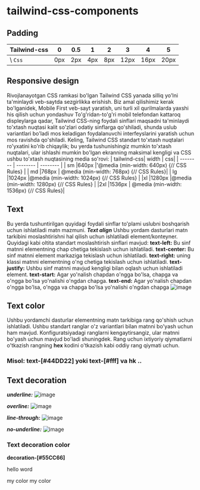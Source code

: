 # tailwind-css-components

## Padding

| Tailwind-css| 0 | 0.5 | 1 | 2 | 3 | 4 |5 |
| -------- | ---- |---- | ---- |---- |---- |---- |---- |
|\ `Css`| 0px |  2px | 4px | 8px | 12px | 16px | 20px | 

## Responsive design
Rivojlanayotgan CSS ramkasi bo'lgan Tailwind CSS yanada silliq yo'lni ta'minlaydi
veb-saytda sezgirlikka erishish. Biz amal qilishimiz kerak bo'lganidek, Mobile First
veb-sayt yaratish, uni turli xil qurilmalarda yaxshi his qilish uchun yondashuv
To'g'ridan-to'g'ri mobil telefondan kattaroq displeylarga qadar, Tailwind CSS-ning foydali sinflari maqsadni ta'minlaydi
to'xtash nuqtasi kalit so'zlari odatiy sinflarga qo'shiladi, shunda uslub variantlari bo'ladi
mos keladigan foydalanuvchi interfeyslarini yaratish uchun mos ravishda qo'shiladi.
Keling, Tailwind CSS standart to'xtash nuqtalari ro'yxatini ko'rib chiqaylik; bu yerda tushunishingiz mumkin
to'xtash nuqtalari, ular ishlashi mumkin bo'lgan ekranning maksimal kengligi va CSS
ushbu to'xtash nuqtasining media so'rovi:
| tailwind-css| width | css|
| -------- | -------- | -------- |
| sm |640px |'@media (min-width: 640px) {// CSS Rules} | 
| md |768px | @media (min-width: 768px) {// CSS Rules}| 
| lg |1024px |@media (min-width: 1024px) {// CSS Rules} | 
|xl |1280px |@media (min-width: 1280px) {// CSS Rules} | 
|2xl |1536px | @media (min-width: 1536px) {// CSS Rules}| 

## Text
Bu yerda tushuntirilgan quyidagi foydali sinflar to'plami uslubni boshqarish uchun ishlatiladi
matn mazmuni.
***Text align***
Ushbu yordam dasturlari matn tarkibini moslashtirishni hal qilish uchun ishlatiladi
element/konteyner. Quyidagi kabi oltita standart moslashtirish sinflari mavjud:
**text-left:** Bu sinf matnni elementning chap chetiga tekislash uchun ishlatiladi.
**text-center:**
Bu sinf matnni element markaziga tekislash uchun ishlatiladi.
**text-right:** uning klassi matnni elementning o'ng chetiga tekislash uchun ishlatiladi.
**text-justify:** Ushbu sinf matnni mavjud kengligi bilan oqlash uchun ishlatiladi element.
**text-start:** Agar yo'nalish chapdan o'ngga bo'lsa, chapga va o'ngga bo'lsa yo'nalishi o'ngdan chapga.
**text-end:** Agar yo'nalish chapdan o'ngga bo'lsa, o'ngga va chapga bo'lsa yo'nalishi o'ngdan chapga
![image](https://github.com/AsadbekNurmamatov2002/tailwind-css-components/assets/144318530/94bce994-59ac-4676-960c-d16ba9adf16b)
## Text color
Ushbu yordamchi dasturlar elementning matn tarkibiga rang qo'shish uchun ishlatiladi.
Ushbu standart ranglar o'z variantlari bilan matnni bo'yash uchun ham mavjud.
Konfiguratsiyadagi ranglarni kengaytirsangiz, ular matnni bo'yash uchun mavjud bo'ladi
shuningdek.
Rang uchun ixtiyoriy qiymatlarni o'tkazish rangning **hex** kodini o'tkazish kabi oddiy
rang qiymati uchun.
### Misol: text-[#44DD22] yoki text-[#fff] va hk ..
## Text decoration
***underline:*** 
![image](https://github.com/AsadbekNurmamatov2002/tailwind-css-components/assets/144318530/880506fc-cf00-4f73-b5ab-e908ef6ef949)

***overline:*** 
![image](https://github.com/AsadbekNurmamatov2002/tailwind-css-components/assets/144318530/72643c99-0c2d-4664-a5d2-ea791874a7c1)

***line-through:***
![image](https://github.com/AsadbekNurmamatov2002/tailwind-css-components/assets/144318530/22476fec-1fd2-46a4-9fd1-6417cd62dd93)

***no-underline:*** 
![image](https://github.com/AsadbekNurmamatov2002/tailwind-css-components/assets/144318530/76b0645f-9e91-4c17-8064-e089043946ed)

### Text decoration color
__decoration-[#55CC66]__
<p class="underline decoration-blue-500>hello word</p>
<p class=" underline decoration-[#225658]>hello word</p>
<a class="underline decoration-sky-500/30">my color </a>
<a class="underline decoration-indigo-500">my color </a>
